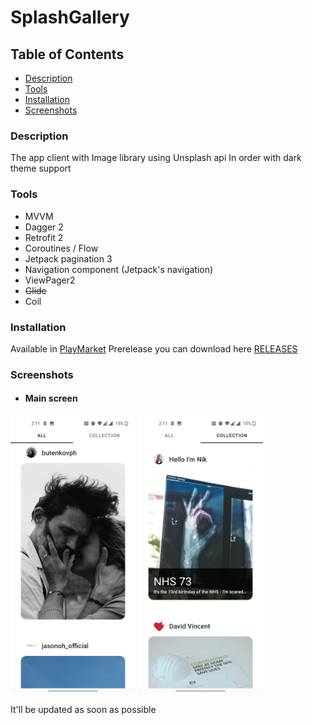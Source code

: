 # SplashGallery

## Table of Contents

- [Description](#description)
- [Tools](#tools)
- [Installation](#installation)
- [Screenshots](#screenshots)

### Description

The app client with Image library using Unsplash api In order with dark theme support

### Tools

- MVVM
- Dagger 2
- Retrofit 2
- Coroutines / Flow
- Jetpack pagination 3
- Navigation component (Jetpack's navigation)
- ViewPager2
- <s>Glide</s>
- Coil 

### Installation

Available in [PlayMarket](https://play.google.com/store/apps/details?id=com.stslex.splashgallery)
Prerelease you can download here [RELEASES](https://github.com/Slex93/SplashGallery/releases) 

### Screenshots

- #### Main screen
<img src="./screenshots/Screenshot_1.jpg" width="200" > <img src="./screenshots/Screenshot_2.jpg" width="200" > 

It'll be updated as soon as possible
